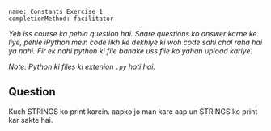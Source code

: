 ```ngMeta
name: Constants Exercise 1
completionMethod: facilitator
```

*Yeh iss course ka pehla question hai. Saare questions ko answer karne ke liye, pehle iPython mein code likh ke dekhiye ki woh code sahi chal raha hai ya nahi. Fir ek nahi python ki file banake uss file ko yahan upload kariye.*

*Note: Python ki files ki extenion `.py` hoti hai.*

## Question

Kuch STRINGS ko print karein. aapko jo man kare aap un STRINGS ko print kar sakte hai.